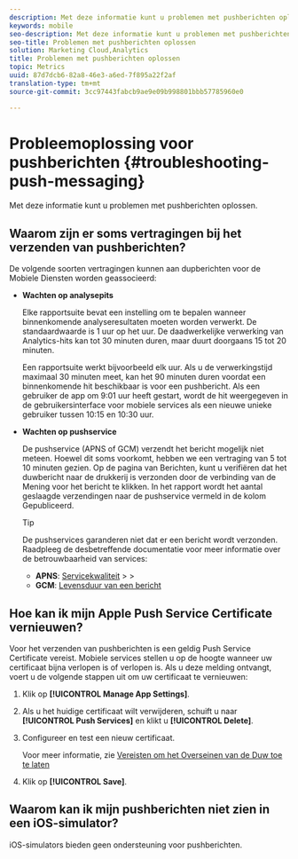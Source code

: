 ```yaml
---
description: Met deze informatie kunt u problemen met pushberichten oplossen.
keywords: mobile
seo-description: Met deze informatie kunt u problemen met pushberichten oplossen.
seo-title: Problemen met pushberichten oplossen
solution: Marketing Cloud,Analytics
title: Problemen met pushberichten oplossen
topic: Metrics
uuid: 87d7dcb6-82a8-46e3-a6ed-7f895a22f2af
translation-type: tm+mt
source-git-commit: 3cc97443fabcb9ae9e09b998801bbb57785960e0

---
```



# Probleemoplossing voor pushberichten {#troubleshooting-push-messaging}

Met deze informatie kunt u problemen met pushberichten oplossen.

## Waarom zijn er soms vertragingen bij het verzenden van pushberichten?

De volgende soorten vertragingen kunnen aan dupberichten voor de Mobiele Diensten worden geassocieerd:

* **Wachten op analysepits**

   Elke rapportsuite bevat een instelling om te bepalen wanneer binnenkomende analyseresultaten moeten worden verwerkt. De standaardwaarde is 1 uur op het uur. De daadwerkelijke verwerking van Analytics-hits kan tot 30 minuten duren, maar duurt doorgaans 15 tot 20 minuten.

   Een rapportsuite werkt bijvoorbeeld elk uur. Als u de verwerkingstijd maximaal 30 minuten meet, kan het 90 minuten duren voordat een binnenkomende hit beschikbaar is voor een pushbericht. Als een gebruiker de app om 9:01 uur heeft gestart, wordt de hit weergegeven in de gebruikersinterface voor mobiele services als een nieuwe unieke gebruiker tussen 10:15 en 10:30 uur.

* **Wachten op pushservice**

   De pushservice (APNS of GCM) verzendt het bericht mogelijk niet meteen. Hoewel dit soms voorkomt, hebben we een vertraging van 5 tot 10 minuten gezien. Op de pagina van Berichten, kunt u verifiëren dat het duwbericht naar de drukkerij is verzonden door de verbinding van de Mening voor het bericht te klikken. In het rapport wordt het aantal geslaagde verzendingen naar de pushservice vermeld in de kolom Gepubliceerd.

   >[!TIP]
   >
   >De pushservices garanderen niet dat er een bericht wordt verzonden. Raadpleeg de desbetreffende documentatie voor meer informatie over de betrouwbaarheid van services:
   >
   >* **APNS**: [Servicekwaliteit](https://developer.apple.com/documentation/usernotifications)
      >
      >
   * **GCM**: [Levensduur van een bericht](https://developers.google.com/cloud-messaging/concept-options)


## Hoe kan ik mijn Apple Push Service Certificate vernieuwen?

Voor het verzenden van pushberichten is een geldig Push Service Certificate vereist. Mobiele services stellen u op de hoogte wanneer uw certificaat bijna verlopen is of verlopen is. Als u deze melding ontvangt, voert u de volgende stappen uit om uw certificaat te vernieuwen:

1. Klik op **[!UICONTROL Manage App Settings]**.
2. Als u het huidige certificaat wilt verwijderen, schuift u naar **[!UICONTROL Push Services]** en klikt u **[!UICONTROL Delete]**.
3. Configureer en test een nieuw certificaat.

   Voor meer informatie, zie [Vereisten om het Overseinen van de Duw toe te laten](/help/using/c-manage-app-settings/c-mob-confg-app/configure-push-messaging/prerequisites-push-messaging.md)

4. Klik op **[!UICONTROL Save]**.

## Waarom kan ik mijn pushberichten niet zien in een iOS-simulator?

iOS-simulators bieden geen ondersteuning voor pushberichten.
